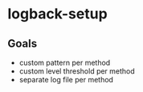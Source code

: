 # logback-setup

## Goals

- custom pattern per method
- custom level threshold per method
- separate log file per method
